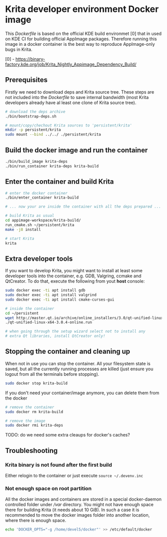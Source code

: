# Krita developer environment Docker image

This *Dockerfile* is based on the official KDE build environmet [0]
that in used on KDE CI for building official AppImage packages.
Therefore running this image in a docker container is the best way
to reproduce AppImage-only bugs in Krita.

[0] - https://binary-factory.kde.org/job/Krita_Nightly_Appimage_Dependency_Build/

## Prerequisites

Firstly we need to download deps and Krita source tree. These steps are not
included into the *Dockerfile* to save internal bandwidth (most Krita
developers already have al least one clone of Krita source tree).

```bash
# download the deps archive
./bin/bootstrap-deps.sh

# mount/copy/chechout Krita sources to 'persistent/krita'
mkdir -p persistent/krita
sudo mount --bind ../../ ./persistent/krita
```

## Build the docker image and run the container

```bash
./bin/build_image krita-deps
./bin/run_container krita-deps krita-build
```

## Enter the container and build Krita

```bash
# enter the docker container
./bin/enter_container krita-build

# ... now your are inside the container with all the deps prepared ...

# build Krita as usual
cd appimage-workspace/krita-build/
run_cmake.sh ~/persistent/krita
make -j8 install

# start Krita
krita

```

## Extra developer tools

If you want to develop Krita, you might want to install at least some
developer tools into the container, e.g. GDB, Valgring, ccmake and QtCreator.
To do that, execute the following from yout **host** console:

```bash
sudo docker exec -ti apt install gdb
sudo docker exec -ti apt install valgrind
sudo docker exec -ti apt install cmake-curses-gui

# inside the container
cd ~/persistent
wget http://master.qt.io/archive/online_installers/3.0/qt-unified-linux-x64-3.0.4-online.run
./qt-unified-linux-x64-3.0.4-online.run

# when going through the setup wizard select not to install any
# extra Qt libraries, install QtCreator only!

```

## Stopping the container and cleaning up

When not in use you can stop the container. All your filesystem state is saved, but
all the currently running processes are killed (just ensure you logout from all the
terminals before stopping).

```bash
sudo docker stop krita-build
```

If you don't need your container/image anymore, you can delete them from the docker

```bash
# remove the container
sudo docker rm krita-build

# remove the image
sudo docker rmi krita-deps
```

TODO: do we need some extra cleaups for docker's caches?


## Troubleshooting

### Krita binary is not found after the first build

Either relogin to the container or just execute `source ~/.devenv.inc`


### Not enough space on root partition

All the docker images and containers are stored in a special docker-daemon controlled
folder under */var* directory. You might not have enough space there for building Krita
(it needs about 10 GiB). In such a case it is recommended to move the docker images
folder into another location, where there is enough space.

```bash
echo 'DOCKER_OPTS="-g /home/devel5/docker"' >> /etc/default/docker
```
